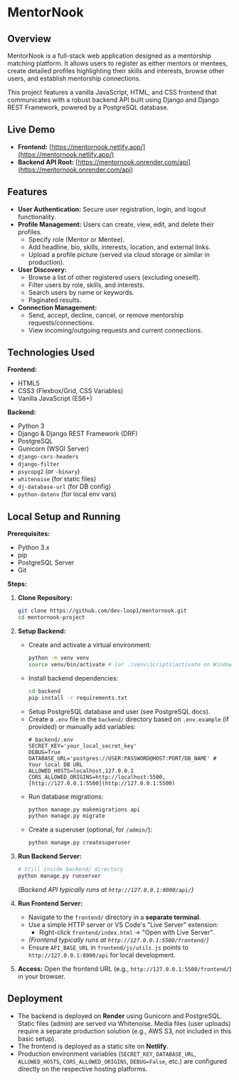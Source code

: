 # MentorNook

## Overview

MentorNook is a full-stack web application designed as a mentorship matching platform. It allows users to register as either mentors or mentees, create detailed profiles highlighting their skills and interests, browse other users, and establish mentorship connections.

This project features a vanilla JavaScript, HTML, and CSS frontend that communicates with a robust backend API built using Django and Django REST Framework, powered by a PostgreSQL database.

## Live Demo

* **Frontend:** [https://mentornook.netlify.app/](https://mentornook.netlify.app/)
* **Backend API Root:** [https://mentornook.onrender.com/api](https://mentornook.onrender.com/api)

## Features

* **User Authentication:** Secure user registration, login, and logout functionality.
* **Profile Management:** Users can create, view, edit, and delete their profiles.
    * Specify role (Mentor or Mentee).
    * Add headline, bio, skills, interests, location, and external links.
    * Upload a profile picture (served via cloud storage or similar in production).
* **User Discovery:**
    * Browse a list of other registered users (excluding oneself).
    * Filter users by role, skills, and interests.
    * Search users by name or keywords.
    * Paginated results.
* **Connection Management:**
    * Send, accept, decline, cancel, or remove mentorship requests/connections.
    * View incoming/outgoing requests and current connections.

## Technologies Used

**Frontend:**

* HTML5
* CSS3 (Flexbox/Grid, CSS Variables)
* Vanilla JavaScript (ES6+)

**Backend:**

* Python 3
* Django & Django REST Framework (DRF)
* PostgreSQL
* Gunicorn (WSGI Server)
* `django-cors-headers`
* `django-filter`
* `psycopg2` (or `-binary`)
* `whitenoise` (for static files)
* `dj-database-url` (for DB config)
* `python-dotenv` (for local env vars)

## Local Setup and Running

**Prerequisites:**

* Python 3.x
* pip
* PostgreSQL Server
* Git

**Steps:**

1.  **Clone Repository:**
    ```bash
    git clone https://github.com/dev-loop1/mentornook.git
    cd mentornook-project
    ```

2.  **Setup Backend:**
    * Create and activate a virtual environment:
        ```bash
        python -m venv venv
        source venv/bin/activate # (or .\venv\Scripts\activate on Windows)
        ```
    * Install backend dependencies:
        ```bash
        cd backend
        pip install -r requirements.txt
        ```
    * Setup PostgreSQL database and user (see PostgreSQL docs).
    * Create a `.env` file in the `backend/` directory based on `.env.example` (if provided) or manually add variables:
        ```dotenv
        # backend/.env
        SECRET_KEY='your_local_secret_key'
        DEBUG=True
        DATABASE_URL='postgres://USER:PASSWORD@HOST:PORT/DB_NAME' # Your local DB URL
        ALLOWED_HOSTS=localhost,127.0.0.1
        CORS_ALLOWED_ORIGINS=http://localhost:5500,[http://127.0.0.1:5500](http://127.0.0.1:5500)
        ```
    * Run database migrations:
        ```bash
        python manage.py makemigrations api
        python manage.py migrate
        ```
    * Create a superuser (optional, for `/admin/`):
        ```bash
        python manage.py createsuperuser
        ```

3.  **Run Backend Server:**
    ```bash
    # Still inside backend/ directory
    python manage.py runserver
    ```
    *(Backend API typically runs at `http://127.0.0.1:8000/api/`)*

4.  **Run Frontend Server:**
    * Navigate to the `frontend/` directory in a **separate terminal**.
    * Use a simple HTTP server or VS Code's "Live Server" extension:
        * Right-click `frontend/index.html` -> "Open with Live Server".
    * *(Frontend typically runs at `http://127.0.0.1:5500/frontend/`)*
    * Ensure `API_BASE_URL` in `frontend/js/utils.js` points to `http://127.0.0.1:8000/api` for local development.

5.  **Access:** Open the frontend URL (e.g., `http://127.0.0.1:5500/frontend/`) in your browser.

## Deployment

* The backend is deployed on **Render** using Gunicorn and PostgreSQL. Static files (admin) are served via Whitenoise. Media files (user uploads) require a separate production solution (e.g., AWS S3, not included in this basic setup).
* The frontend is deployed as a static site on **Netlify**.
* Production environment variables (`SECRET_KEY`, `DATABASE_URL`, `ALLOWED_HOSTS`, `CORS_ALLOWED_ORIGINS`, `DEBUG=False`, etc.) are configured directly on the respective hosting platforms.


